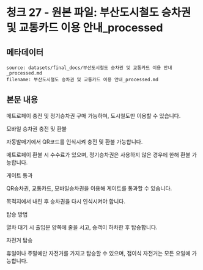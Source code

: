 # 청크 27 - 원본 파일: 부산도시철도 승차권 및 교통카드 이용 안내_processed

## 메타데이터

```
source: datasets/final_docs/부산도시철도 승차권 및 교통카드 이용 안내_processed.md
filename: 부산도시철도 승차권 및 교통카드 이용 안내_processed.md
```

## 본문 내용

메트로페이 충전 및 정기승차권 구매 가능하며, 도시철도만 이용할 수 있습니다.

모바일 승차권 충전 및 환불

자동발매기에서 QR코드를 인식시켜 충전 및 환불 가능합니다.

메트로페이 환불 시 수수료가 있으며, 정기승차권은 사용하지 않은 경우에 한해 환불 가능합니다.

게이트 통과

QR승차권, 교통카드, 모바일승차권을 이용해 게이트를 통과할 수 있습니다.

목적지에서 내린 후 승차권을 다시 인식시켜야 합니다.

탑승 방법

열차 대기 시 출입문 양쪽에 줄을 서고, 승객이 하차한 후 탑승합니다.

자전거 탑승

휴일이나 주말에만 자전거를 가지고 탑승할 수 있으며, 접이식 자전거는 모든 요일에 가능합니다.